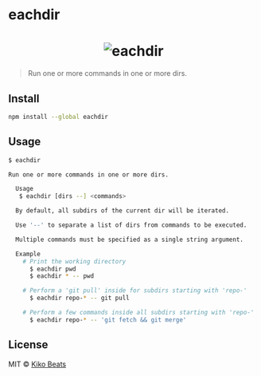 # eachdir

<h1 align="center">
  <img src="http://i.imgur.com/gBTP7Xp.png" alt="eachdir">
</h1>

> Run one or more commands in one or more dirs.

## Install

```bash
npm install --global eachdir
```

## Usage

```sh
$ eachdir

Run one or more commands in one or more dirs.

  Usage
   $ eachdir [dirs --] <commands>

  By default, all subdirs of the current dir will be iterated.

  Use '--' to separate a list of dirs from commands to be executed.

  Multiple commands must be specified as a single string argument.

  Example
    # Print the working directory
      $ eachdir pwd
      $ eachdir * -- pwd

    # Perform a 'git pull' inside for subdirs starting with 'repo-'
      $ eachdir repo-* -- git pull

    # Perform a few commands inside all subdirs starting with 'repo-'
      $ eachdir repo-* -- 'git fetch && git merge'
```

## License

MIT © [Kiko Beats](http://kikobeats.com)
